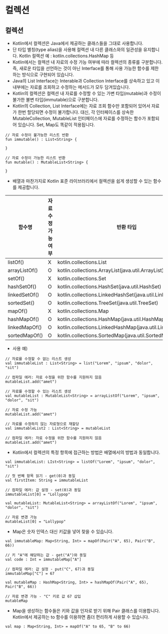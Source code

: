 # 컬렉션
## 컬렉션
* Kotlin에서 컬렉션은 Java에서 제공하는 클래스들을 그대로 사용합니다.
* 단 타입 별칭(type alias)을 사용해 컬렉션 내 다른 클래스와의 일관성을 유지합니다.
Kotlin 컬렉션 예 : kotlin.collections.HashMap 등
* Kotlin에서는 컬렉션 내 자료의 수정 가능 여부에 따라 컬렉션의 종류를 구분합니다.
즉, 새로운 타입을 선언하는 것이 아닌 Interface를 통해 사용 가능한 함수를 제한 하는 방식으로 구현되어 있습니다.
* Java의 List Interface는 Interable과 Collection Interface를 상속하고 있고 이 내부에는 자료를 조회하고 수정하는 메서드가 모두 담겨있습니다.
* Kotlin의 컬렉션은 컬렉션 내 자료를 수정할 수 있는 가변 타입(mutable)과 수정이 불가한 불변 타입(immutable)으로 구분합니다.
* Kotlin의 Collection, List Interface에는 자료 조회 함수만 포함되어 있어서 자료가 한번 할당되면 수정이 불가합니다.
대신, 각 인터페이스를 상속한 MutableCollection, MutableList 인터페이스에 자료를 수정하는 함수가 포함되어 있습니다.
Set, Map도 똑같이 적용됩니다.
```
// 자료 수정이 불가능한 리스트 반환
fun immutable() : List<String> {

}

// 자료 수정이 가능한 리스트 반환
fun mutable() : MutableList<String> {

}
```
* 배열과 마찬가지로 Kotlin 표준 라이브러리에서 컬렉션을 쉽게 생성할 수 있는 함수를 제공합니다.

| 함수명    | 자료 수정 가능 여부  | 반환 타입        |
| -------- | --------------------| ----------------|
| listOf()  |X| kotlin.collections.List|
| arrayListOf()|O| kotlin.collections.ArrayList(java.util.ArrayList)|
| setOf()  |X| kotlin.collections.Set|
| hashSetOf()  |O| kotlin.collections.HashSet(java.util.HashSet)|
| linkedSetOf()  |O| kotlin.collections.LinkedHashSet(java.util.LinkedHashSet|
| sortedSet()  |O| kotlin.collections.TreeSet(java.util.TreeSet)|
| mapOf()  |X| kotlin.collections.Map|
| hashMapOf()  |O| kotlin.collections.HashMap(java.util.HashMap)|
| linkedMapOf()  |O| kotlin.collections.LinkedHashMap(java.util.LinkedHashMap|
| sortedMapOf()  |O| kotlin.collections.SortedMap(java.util.SortedMap)|
* 사용 예)
```
// 자료를 수정할 수 없는 리스트 생성
val immutableList : List<String> = list("Lorem", "ipsum", "dolor", "sit")

// 컴파일 에러: 자료 수정을 위한 함수를 지원하지 않음
mutableList.add("amet")

// 자료를 수정할 수 있는 리스트 생성
val mutableList : MutableList<String> = arrayListOf("Lorem", "ipsum", "dolor", "sit")

// 자료 수정 가능
mutableList.add("amet")

// 자료를 수정하지 않는 자료형으로 재할당
val immutableList2 : List<String> = mutableList

// 컴파일 에러: 자료 수정을 위한 함수를 지원하지 않음
mutableList.add("amet")
```

* Kotlin에서 컬렉션의 특정 항목에 접근하는 방법은 배열에서의 방법과 동일합니다. 
```
val immutableList: LIst<String> = listOf("Lorem", "ipsum", "dolor", "sit")

// 첫 번째 항목 읽기 - get(0)과 동일
val firstItem: String = immutableList

// 컴파일 에러: 값 설정 - set(0)과 동일
immutableList[0] = "Lollypop"

val mutableList: MutableList<String> = arrayListOf("Lorem", "ipsum", "dolor", "sit")

// 자료 변경 가능
mutableList[0] = "Lollypop"
```
* Map은 숫자 인덱스 대신 키값을 넣어 찾을 수 있습니다.
```
val immutableMap: Map<String, Int> = mapOf(Pair("A", 65), Pair("B", 66))

// 키 "A"에 해당하는 값 - get("A")와 동일
val code : Int = immutableMap["A"]

// 컴파일 에러: 값 설정 - put("C", 67)과 동일
immutableMap["C"] = 67

val mutableMap : HashMap<String, Int> = hashMapOf(Pair("A", 65), Pair("B", 66))

// 자료 변경 가능 - "C" 키로 값 67 삽입
mutableMap
```
* Map을 생성하는 함수들은 키와 값을 인자로 받기 위해 Pair 클래스를 이용합니다.
Kotlin에서 제공하는 to 함수를 이용하면 좀더 편리하게 사용할 수 있습니다.
```
val map : Map<String, Int> = mapOf("A" to 65, "B" to 66)
```